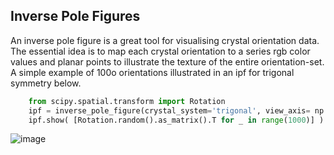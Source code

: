 Inverse Pole Figures
-------------------------------

An inverse pole figure is a great tool for visualising crystal orientation data. The essential idea is to map each crystal orientation to a series rgb color values and planar points to illustrate the texture of the entire orientation-set. A simple example of 100o orientations illustrated in an ipf for trigonal symmetry below.

````python
    from scipy.spatial.transform import Rotation
    ipf = inverse_pole_figure(crystal_system='trigonal', view_axis= np.array([0,0,1]))
    ipf.show( [Rotation.random().as_matrix().T for _ in range(1000)] )
````

![image](https://github.com/AxelHenningsson/ipf/assets/31615210/c77359e8-3869-44c0-ae88-937f8e15c331)
